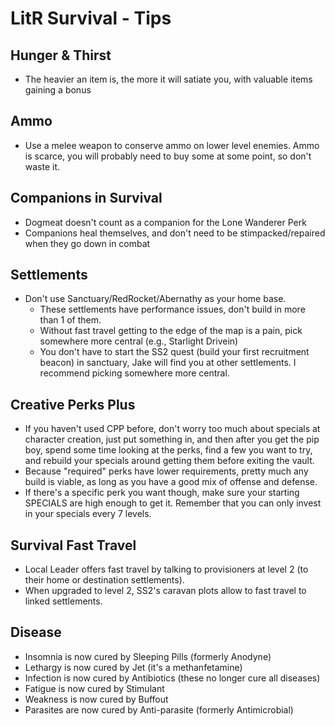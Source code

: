 # LitR Survival - Tips

## Hunger & Thirst
- The heavier an item is, the more it will satiate you, with valuable items gaining a bonus

## Ammo    
- Use a melee weapon to conserve ammo on lower level enemies. Ammo is scarce, you will probably need to buy some at some point, so don't waste it.

## Companions in Survival
- Dogmeat doesn't count as a companion for the Lone Wanderer Perk
- Companions heal themselves, and don't need to be stimpacked/repaired when they go down in combat

## Settlements
- Don't use Sanctuary/RedRocket/Abernathy as your home base. 
    * These settlements have performance issues, don't build in more than 1 of them.
    * Without fast travel getting to the edge of the map is a pain, pick somewhere more central (e.g., Starlight Drivein)
    * You don't have to start the SS2 quest (build your first recruitment beacon) in sanctuary, Jake will find you at other settlements. I recommend picking somewhere more central.

## Creative Perks Plus
- If you haven't used CPP before, don't worry too much about specials at character creation, just put something in, and then after you get the pip boy, spend some time looking at the perks, find a few you want to try, and rebuild your specials around getting them before exiting the vault.
- Because "required" perks have lower requirements, pretty much any build is viable, as long as you have a good mix of offense and defense. 
- If there's a specific perk you want though, make sure your starting SPECIALS are high enough to get it. Remember that you can only invest in your specials every 7 levels.

## Survival Fast Travel
- Local Leader offers fast travel by talking to provisioners at level 2 (to their home or destination settlements).
- When upgraded to level 2, SS2's caravan plots allow to fast travel to linked settlements.

## Disease
- Insomnia is now cured by Sleeping Pills (formerly Anodyne)
- Lethargy is now cured by Jet (it's a methanfetamine)
- Infection is now cured by Antibiotics (these no longer cure all diseases)
- Fatigue is now cured by Stimulant
- Weakness is now cured by Buffout
- Parasites are now cured by Anti-parasite (formerly Antimicrobial)
